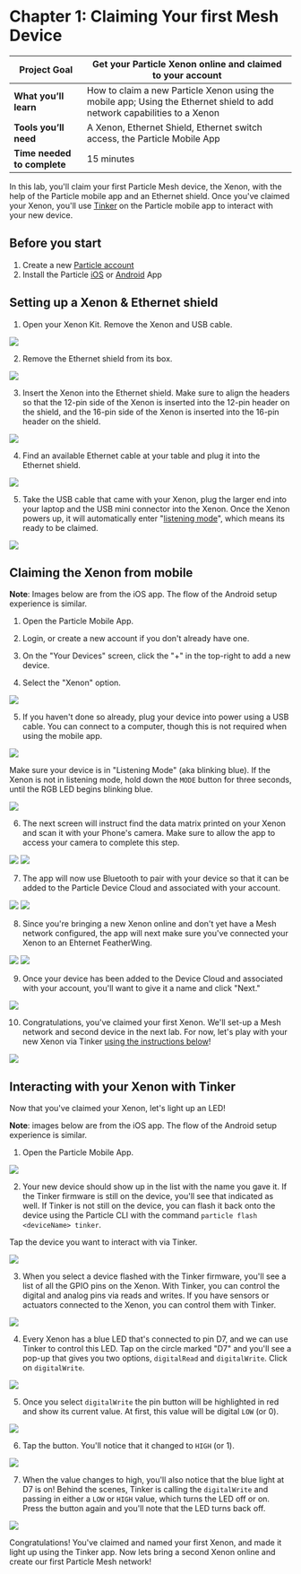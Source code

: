 # Chapter 1: Claiming Your first Mesh Device

| **Project Goal**            | Get your Particle Xenon online and claimed to your account                                                               |
| --------------------------- | ------------------------------------------------------------------------------------------------------------------------ |
| **What you’ll learn**       | How to claim a new Particle Xenon using the mobile app; Using the Ethernet shield to add network capabilities to a Xenon |
| **Tools you’ll need**       | A Xenon, Ethernet Shield, Ethernet switch access, the Particle Mobile App                                                |
| **Time needed to complete** | 15 minutes                                                                                                               |

In this lab, you'll claim your first Particle Mesh device, the Xenon, with the help of the Particle mobile app and an Ethernet shield. Once you've claimed your Xenon, you'll use [Tinker](https://docs.particle.io/guide/getting-started/tinker/photon/) on the Particle mobile app to interact with your new device.

## Before you start

1.  Create a new [Particle account](https://login.particle.io/signup)
2.  Install the Particle [iOS](https://itunes.apple.com/us/app/particle-build-photon-electron/id991459054?ls=1&mt=8) or [Android](https://play.google.com/store/apps/details?id=io.particle.android.app) App

## Setting up a Xenon & Ethernet shield

1. Open your Xenon Kit. Remove the Xenon and USB cable.

![](./images/01/xenon.jpg)

2. Remove the Ethernet shield from its box.

![](./images/01/ethernet.jpg)

3. Insert the Xenon into the Ethernet shield. Make sure to align the headers so that the 12-pin side of the Xenon is inserted into the 12-pin header on the shield, and the 16-pin side of the Xenon is inserted into the 16-pin header on the shield.

![](./images/01/xenoninshield.jpg)

4. Find an available Ethernet cable at your table and plug it into the Ethernet shield.

![](./images/01/xenonpluggedin.jpg)

5. Take the USB cable that came with your Xenon, plug the larger end into your laptop and the USB mini connector into the Xenon. Once the Xenon powers up, it will automatically enter "[listening mode](https://docs.particle.io/guide/getting-started/modes/photon/#listening-mode)", which means its ready to be claimed.

![](./images/01/listeningmode.gif)

## Claiming the Xenon from mobile

**Note**: Images below are from the iOS app. The flow of the Android setup experience is similar.

1.  Open the Particle Mobile App.

[](./images/01/01-mobilesplash.png)

2.  Login, or create a new account if you don't already have one.

[](./images/01/03-mobilelogin.png)

3.  On the "Your Devices" screen, click the "+" in the top-right to add a new device.

[](./images/01/04-mobiledevicelist.png)

4.  Select the "Xenon" option.

![](./images/01/mobileadd.png)

5.  If you haven't done so already, plug your device into power using a USB cable. You can connect to a computer, though this is not required when using the mobile app.

![](./images/01/getready.png)

Make sure your device is in "Listening Mode" (aka blinking blue). If the Xenon is not in listening mode, hold down the `MODE` button for three seconds, until the RGB LED begins blinking blue.

![](./images/01/listeningmode.gif)

6.  The next screen will instruct find the data matrix printed on your Xenon and scan it with your Phone's camera. Make sure to allow the app to access your camera to complete this step.

<img src="./images/01/datamatrix.png" class="two-per-line" />
<img src="./images/01/datamatrix2.png" class="two-per-line" />

7. The app will now use Bluetooth to pair with your device so that it can be added to the Particle Device Cloud and associated with your account.

<img src="./images/01/pairing1.png" class="two-per-line" />
<img src="./images/01/pairing2.png" class="two-per-line" />

8. Since you're bringing a new Xenon online and don't yet have a Mesh network configured, the app will next make sure you've connected your Xenon to an Ehternet FeatherWing.

<img src="./images/01/ethernet.png" class="two-per-line" />
<img src="./images/01/ethernet2.png" class="two-per-line" />

9. Once your device has been added to the Device Cloud and associated with your account, you'll want to give it a name and click "Next."

![](./images/01/name.png)

10. Congratulations, you've claimed your first Xenon. We'll set-up a Mesh network and second device in the next lab. For now, let's play with your new Xenon via Tinker [using the instructions below](#interacting-with-your-xenon-with-tinker)!

![](./images/01/name.png)

## Interacting with your Xenon with Tinker

Now that you've claimed your Xenon, let's light up an LED!

**Note**: images below are from the iOS app. The flow of the Android setup experience is similar.

1.  Open the Particle Mobile App.

![](./images/01/01-mobilesplash.png)

2.  Your new device should show up in the list with the name you gave it. If the Tinker firmware is still on the device, you'll see that indicated as well. If Tinker is not still on the device, you can flash it back onto the device using the Particle CLI with the command `particle flash <deviceName> tinker`.

Tap the device you want to interact with via Tinker.

![](./images/01/02-devicelist.png)

3.  When you select a device flashed with the Tinker firmware, you'll see a list of all the GPIO pins on the Xenon. With Tinker, you can control the digital and analog pins via reads and writes. If you have sensors or actuators connected to the Xenon, you can control them with Tinker.

![](./images/01/03-tinker.png)

4.  Every Xenon has a blue LED that's connected to pin D7, and we can use Tinker to control this LED. Tap on the circle marked "D7" and you'll see a pop-up that gives you two options, `digitalRead` and `digitalWrite`. Click on `digitalWrite`.

![](./images/01/04-d7.png)

5.  Once you select `digitalWrite` the pin button will be highlighted in red and show its current value. At first, this value will be digital `LOW` (or 0).

![](./images/01/05-d7low.png)

6.  Tap the button. You'll notice that it changed to `HIGH` (or 1).

![](./images/01/05-d7high.png)

7.  When the value changes to high, you'll also notice that the blue light at D7 is on! Behind the scenes, Tinker is calling the `digitalWrite` and passing in either a `LOW` or `HIGH` value, which turns the LED off or on. Press the button again and you'll note that the LED turns back off.

![](./images/01/06-d7on.jpg)

Congratulations! You've claimed and named your first Xenon, and made it light up using the Tinker app. Now lets bring a second Xenon online and create our first Particle Mesh network!
